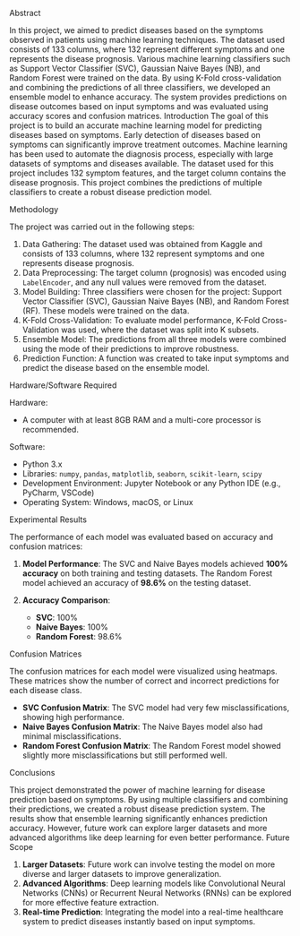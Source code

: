 Abstract

In this project, we aimed to predict diseases based on the symptoms observed in patients using machine learning techniques. The dataset used consists of 133 columns, where 132 represent different symptoms and one represents the disease prognosis. Various machine learning classifiers such as Support Vector Classifier (SVC), Gaussian Naive Bayes (NB), and Random Forest were trained on the data. By using K-Fold cross-validation and combining the predictions of all three classifiers, we developed an ensemble model to enhance accuracy. The system provides predictions on disease outcomes based on input symptoms and was evaluated using accuracy scores and confusion matrices.
Introduction
The goal of this project is to build an accurate machine learning model for predicting diseases based on symptoms. Early detection of diseases based on symptoms can significantly improve treatment outcomes. Machine learning has been used to automate the diagnosis process, especially with large datasets of symptoms and diseases available. The dataset used for this project includes 132 symptom features, and the target column contains the disease prognosis. This project combines the predictions of multiple classifiers to create a robust disease prediction model.

Methodology

The project was carried out in the following steps:

1. Data Gathering: The dataset used was obtained from Kaggle and consists of 133 columns, where 132 represent symptoms and one represents disease prognosis.
2. Data Preprocessing: The target column (prognosis) was encoded using `LabelEncoder`, and any null values were removed from the dataset.
3. Model Building: Three classifiers were chosen for the project: Support Vector Classifier (SVC), Gaussian Naive Bayes (NB), and Random Forest (RF). These models were trained on the data.
4. K-Fold Cross-Validation: To evaluate model performance, K-Fold Cross-Validation was used, where the dataset was split into K subsets.
5. Ensemble Model: The predictions from all three models were combined using the mode of their predictions to improve robustness.
6. Prediction Function: A function was created to take input symptoms and predict the disease based on the ensemble model.



Hardware/Software Required

Hardware:

- A computer with at least 8GB RAM and a multi-core processor is recommended.

Software:

- Python 3.x
- Libraries: `numpy`, `pandas`, `matplotlib`, `seaborn`, `scikit-learn`, `scipy`
- Development Environment: Jupyter Notebook or any Python IDE (e.g., PyCharm, VSCode)
- Operating System: Windows, macOS, or Linux


Experimental Results


The performance of each model was evaluated based on accuracy and confusion matrices:

1. **Model Performance**: The SVC and Naive Bayes models achieved **100% accuracy** on both training and testing datasets. The Random Forest model achieved an accuracy of **98.6%** on the testing dataset.

2. **Accuracy Comparison**:
   - **SVC**: 100%
   - **Naive Bayes**: 100%
   - **Random Forest**: 98.6%

Confusion Matrices


The confusion matrices for each model were visualized using heatmaps. These matrices show the number of correct and incorrect predictions for each disease class.

- **SVC Confusion Matrix**: The SVC model had very few misclassifications, showing high performance.
- **Naive Bayes Confusion Matrix**: The Naive Bayes model also had minimal misclassifications.
- **Random Forest Confusion Matrix**: The Random Forest model showed slightly more misclassifications but still performed well.



Conclusions


This project demonstrated the power of machine learning for disease prediction based on symptoms. By using multiple classifiers and combining their predictions, we created a robust disease prediction system. The results show that ensemble learning significantly enhances prediction accuracy. However, future work can explore larger datasets and more advanced algorithms like deep learning for even better performance.
Future Scope
1. **Larger Datasets**: Future work can involve testing the model on more diverse and larger datasets to improve generalization.
2. **Advanced Algorithms**: Deep learning models like Convolutional Neural Networks (CNNs) or Recurrent Neural Networks (RNNs) can be explored for more effective feature extraction.
3. **Real-time Prediction**: Integrating the model into a real-time healthcare system to predict diseases instantly based on input symptoms.
